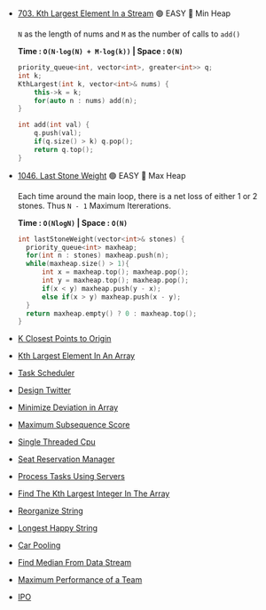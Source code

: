 - [703. Kth Largest Element In a Stream](https://leetcode.com/problems/kth-largest-element-in-a-stream/) 🟢 EASY 🔵 Min Heap

  ```N``` as the length of nums and ```M``` as the number of calls to ```add()```

  **Time : ```O(N⋅log⁡(N) + M⋅log⁡(k))``` | Space : ```O(N)```**
  ```cpp
  priority_queue<int, vector<int>, greater<int>> q;
  int k;
  KthLargest(int k, vector<int>& nums) {
      this->k = k;
      for(auto n : nums) add(n);
  }
  
  int add(int val) {
      q.push(val);
      if(q.size() > k) q.pop();
      return q.top();
  }
  ```
- [1046. Last Stone Weight](https://leetcode.com/problems/last-stone-weight/) 🟢 EASY 🔵 Max Heap

  Each time around the main loop, there is a net loss of either 1 or 2 stones. Thus ```N - 1``` Maximum Itererations. 

  **Time : ```O(NlogN)``` | Space : ```O(N)```**
  ```cpp
  int lastStoneWeight(vector<int>& stones) {
    priority_queue<int> maxheap;
    for(int n : stones) maxheap.push(n);
    while(maxheap.size() > 1){
        int x = maxheap.top(); maxheap.pop();
        int y = maxheap.top(); maxheap.pop();
        if(x < y) maxheap.push(y - x);
        else if(x > y) maxheap.push(x - y);
    }
    return maxheap.empty() ? 0 : maxheap.top();
  }
  ```
- [K Closest Points to Origin](https://leetcode.com/problems/k-closest-points-to-origin/)
- [Kth Largest Element In An Array](https://leetcode.com/problems/kth-largest-element-in-an-array/)
- [Task Scheduler](https://leetcode.com/problems/task-scheduler/)
- [Design Twitter](https://leetcode.com/problems/design-twitter/)
- [Minimize Deviation in Array](https://leetcode.com/problems/minimize-deviation-in-array/)
- [Maximum Subsequence Score](https://leetcode.com/problems/maximum-subsequence-score/)
- [Single Threaded Cpu](https://leetcode.com/problems/single-threaded-cpu/)
- [Seat Reservation Manager](https://leetcode.com/problems/seat-reservation-manager/)
- [Process Tasks Using Servers](https://leetcode.com/problems/process-tasks-using-servers/)
- [Find The Kth Largest Integer In The Array](https://leetcode.com/problems/find-the-kth-largest-integer-in-the-array/)
- [Reorganize String](https://leetcode.com/problems/reorganize-string/)
- [Longest Happy String](https://leetcode.com/problems/longest-happy-string/)
- [Car Pooling](https://leetcode.com/problems/car-pooling/)
- [Find Median From Data Stream](https://leetcode.com/problems/find-median-from-data-stream/)
- [Maximum Performance of a Team](https://leetcode.com/problems/maximum-performance-of-a-team/)
- [IPO](https://leetcode.com/problems/ipo/)
